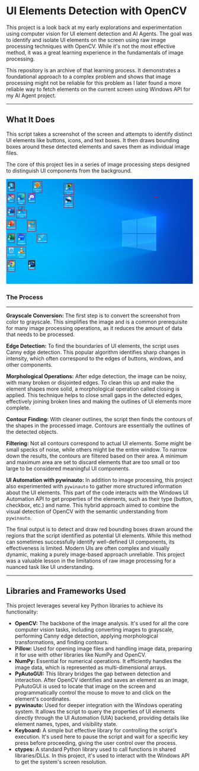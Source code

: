 # UI Elements Detection with OpenCV

This project is a look back at my early explorations and experimentation using computer vision for UI element detection and AI Agents. The goal was to identify and isolate UI elements on the screen using raw image processing techniques with OpenCV. While it's not the most effective method, it was a great learning experience in the fundamentals of image processing.

This repository is an archive of that learning process. It demonstrates a foundational approach to a complex problem and shows that image processing might not be reliable for this problem as I later found a more reliable way to fetch elements on the current screen using Windows API for my AI Agent project.

---
## What It Does

This script takes a screenshot of the screen and attempts to identify distinct UI elements like buttons, icons, and text boxes. It then draws bounding boxes around these detected elements and saves them as individual image files.

The core of this project lies in a series of image processing steps designed to distinguish UI components from the background.

![Elements Search Example](./example.png)

### The Process
---

**Grayscale Conversion:** The first step is to convert the screenshot from color to grayscale. This simplifies the image and is a common prerequisite for many image processing operations, as it reduces the amount of data that needs to be processed.

**Edge Detection:** To find the boundaries of UI elements, the script uses Canny edge detection. This popular algorithm identifies sharp changes in intensity, which often correspond to the edges of buttons, windows, and other components.

**Morphological Operations:** After edge detection, the image can be noisy, with many broken or disjointed edges. To clean this up and make the element shapes more solid, a morphological operation called closing is applied. This technique helps to close small gaps in the detected edges, effectively joining broken lines and making the outlines of UI elements more complete.

**Contour Finding:** With cleaner outlines, the script then finds the contours of the shapes in the processed image. Contours are essentially the outlines of the detected objects.

**Filtering:** Not all contours correspond to actual UI elements. Some might be small specks of noise, while others might be the entire window. To narrow down the results, the contours are filtered based on their area. A minimum and maximum area are set to discard elements that are too small or too large to be considered meaningful UI components.

**UI Automation with pywinauto:** In addition to image processing, this project also experimented with `pywinauto` to gather more structured information about the UI elements. This part of the code interacts with the Windows UI Automation API to get properties of the elements, such as their type (button, checkbox, etc.) and name. This hybrid approach aimed to combine the visual detection of OpenCV with the semantic understanding from `pywinauto`.

The final output is to detect and draw red bounding boxes drawn around the regions that the script identified as potential UI elements. While this method can sometimes successfully identify well-defined UI components, its effectiveness is limited. Modern UIs are often complex and visually dynamic, making a purely image-based approach unreliable. This project was a valuable lesson in the limitations of raw image processing for a nuanced task like UI understanding.

---
## Libraries and Frameworks Used

This project leverages several key Python libraries to achieve its functionality:

* **OpenCV:** The backbone of the image analysis. It's used for all the core computer vision tasks, including converting images to grayscale, performing Canny edge detection, applying morphological transformations, and finding contours.
* **Pillow:** Used for opening image files and handling image data, preparing it for use with other libraries like NumPy and OpenCV.
* **NumPy:** Essential for numerical operations. It efficiently handles the image data, which is represented as multi-dimensional arrays.
* **PyAutoGUI:** This library bridges the gap between detection and interaction. After OpenCV identifies and saves an element as an image, PyAutoGUI is used to locate that image on the screen and programmatically control the mouse to move to and click on the element's coordinates.
* **pywinauto:** Used for deeper integration with the Windows operating system. It allows the script to query the properties of UI elements directly through the UI Automation (UIA) backend, providing details like element names, types, and visibility state.
* **Keyboard:** A simple but effective library for controlling the script's execution. It's used here to pause the script and wait for a specific key press before proceeding, giving the user control over the process.
* **ctypes:** A standard Python library used to call functions in shared libraries/DLLs. In this project, it's used to interact with the Windows API to get the system's screen resolution.

